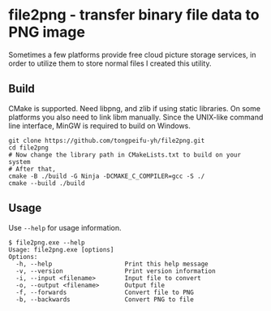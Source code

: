 # file2png - transfer binary file data to PNG image
Sometimes a few platforms provide free cloud picture storage services, in order to utilize them to store normal files I created this utility.

## Build
CMake is supported. Need libpng, and zlib if using static libraries. On some platforms you also need to link libm manually. Since the UNIX-like command line interface, MinGW is required to build on Windows.
```shell
git clone https://github.com/tongpeifu-yh/file2png.git
cd file2png
# Now change the library path in CMakeLists.txt to build on your system
# After that,
cmake -B ./build -G Ninja -DCMAKE_C_COMPILER=gcc -S ./
cmake --build ./build
```

## Usage
Use `--help` for usage information.
```
$ file2png.exe --help
Usage: file2png.exe [options]
Options:
  -h, --help                    Print this help message
  -v, --version                 Print version information
  -i, --input <filename>        Input file to convert
  -o, --output <filename>       Output file
  -f, --forwards                Convert file to PNG
  -b, --backwards               Convert PNG to file

```